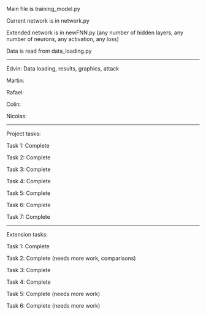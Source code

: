 Main file is training_model.py

Current network is in network.py

Extended network is in newFNN.py (any number of hidden layers, any number of neurons, any activation, any loss)

Data is read from data_loading.py

--------------------------------


Edvin: Data loading, results, graphics, attack

Martin:

Rafael:

Colin:

Nicolas:


--------------------------------

Project tasks:

Task 1: Complete

Task 2: Complete

Task 3: Complete

Task 4: Complete

Task 5: Complete

Task 6: Complete

Task 7: Complete

--------------------------------

Extension tasks:

Task 1: Complete 

Task 2: Complete (needs more work, comparisons)

Task 3: Complete

Task 4: Complete

Task 5: Complete (needs more work)

Task 6: Complete (needs more work)